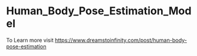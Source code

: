 # Human_Body_Pose_Estimation_Model

To Learn more visit https://www.dreamstoinfinity.com/post/human-body-pose-estimation
